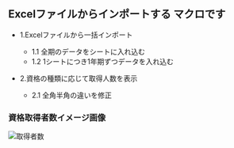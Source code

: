 ## Excelファイルからインポートする マクロです

- 1.Excelファイルから一括インポート
    - 1.1 全期のデータをシートに入れ込む
    - 1.2 1シートにつき1年期ずつデータを入れ込む

- 2.資格の種類に応じて取得人数を表示
    - 2.1 全角半角の違いを修正


### 資格取得者数イメージ画像
 ![取得者数](https://user-images.githubusercontent.com/63280654/85679675-96719600-b704-11ea-812a-aed1206090c3.PNG)
